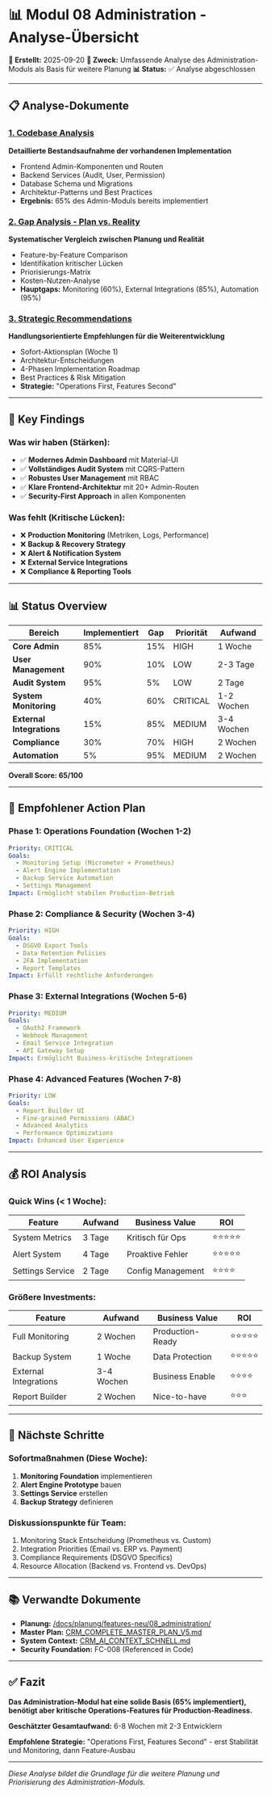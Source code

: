 # 📊 Modul 08 Administration - Analyse-Übersicht

**📅 Erstellt:** 2025-09-20
**🎯 Zweck:** Umfassende Analyse des Administration-Moduls als Basis für weitere Planung
**📊 Status:** ✅ Analyse abgeschlossen

---

## 📋 **Analyse-Dokumente**

### [1. Codebase Analysis](./01_CODEBASE_ANALYSIS.md)
**Detaillierte Bestandsaufnahme der vorhandenen Implementation**
- Frontend Admin-Komponenten und Routen
- Backend Services (Audit, User, Permission)
- Database Schema und Migrations
- Architektur-Patterns und Best Practices
- **Ergebnis:** 65% des Admin-Moduls bereits implementiert

### [2. Gap Analysis - Plan vs. Reality](./02_GAP_ANALYSIS_PLAN_VS_REALITY.md)
**Systematischer Vergleich zwischen Planung und Realität**
- Feature-by-Feature Comparison
- Identifikation kritischer Lücken
- Priorisierungs-Matrix
- Kosten-Nutzen-Analyse
- **Hauptgaps:** Monitoring (60%), External Integrations (85%), Automation (95%)

### [3. Strategic Recommendations](./03_STRATEGIC_RECOMMENDATIONS.md)
**Handlungsorientierte Empfehlungen für die Weiterentwicklung**
- Sofort-Aktionsplan (Woche 1)
- Architektur-Entscheidungen
- 4-Phasen Implementation Roadmap
- Best Practices & Risk Mitigation
- **Strategie:** "Operations First, Features Second"

---

## 🎯 **Key Findings**

### **Was wir haben (Stärken):**
- ✅ **Modernes Admin Dashboard** mit Material-UI
- ✅ **Vollständiges Audit System** mit CQRS-Pattern
- ✅ **Robustes User Management** mit RBAC
- ✅ **Klare Frontend-Architektur** mit 20+ Admin-Routen
- ✅ **Security-First Approach** in allen Komponenten

### **Was fehlt (Kritische Lücken):**
- ❌ **Production Monitoring** (Metriken, Logs, Performance)
- ❌ **Backup & Recovery Strategy**
- ❌ **Alert & Notification System**
- ❌ **External Service Integrations**
- ❌ **Compliance & Reporting Tools**

---

## 📊 **Status Overview**

| Bereich | Implementiert | Gap | Priorität | Aufwand |
|---------|---------------|-----|-----------|---------|
| **Core Admin** | 85% | 15% | HIGH | 1 Woche |
| **User Management** | 90% | 10% | LOW | 2-3 Tage |
| **Audit System** | 95% | 5% | LOW | 2 Tage |
| **System Monitoring** | 40% | 60% | CRITICAL | 1-2 Wochen |
| **External Integrations** | 15% | 85% | MEDIUM | 3-4 Wochen |
| **Compliance** | 30% | 70% | HIGH | 2 Wochen |
| **Automation** | 5% | 95% | MEDIUM | 2 Wochen |

**Overall Score: 65/100**

---

## 🚀 **Empfohlener Action Plan**

### **Phase 1: Operations Foundation (Wochen 1-2)**
```yaml
Priority: CRITICAL
Goals:
  - Monitoring Setup (Micrometer + Prometheus)
  - Alert Engine Implementation
  - Backup Service Automation
  - Settings Management
Impact: Ermöglicht stabilen Production-Betrieb
```

### **Phase 2: Compliance & Security (Wochen 3-4)**
```yaml
Priority: HIGH
Goals:
  - DSGVO Export Tools
  - Data Retention Policies
  - 2FA Implementation
  - Report Templates
Impact: Erfüllt rechtliche Anforderungen
```

### **Phase 3: External Integrations (Wochen 5-6)**
```yaml
Priority: MEDIUM
Goals:
  - OAuth2 Framework
  - Webhook Management
  - Email Service Integration
  - API Gateway Setup
Impact: Ermöglicht Business-kritische Integrationen
```

### **Phase 4: Advanced Features (Wochen 7-8)**
```yaml
Priority: LOW
Goals:
  - Report Builder UI
  - Fine-grained Permissions (ABAC)
  - Advanced Analytics
  - Performance Optimizations
Impact: Enhanced User Experience
```

---

## 💰 **ROI Analysis**

### **Quick Wins (< 1 Woche):**
| Feature | Aufwand | Business Value | ROI |
|---------|---------|----------------|-----|
| System Metrics | 3 Tage | Kritisch für Ops | ⭐⭐⭐⭐⭐ |
| Alert System | 4 Tage | Proaktive Fehler | ⭐⭐⭐⭐⭐ |
| Settings Service | 2 Tage | Config Management | ⭐⭐⭐⭐ |

### **Größere Investments:**
| Feature | Aufwand | Business Value | ROI |
|---------|---------|----------------|-----|
| Full Monitoring | 2 Wochen | Production-Ready | ⭐⭐⭐⭐⭐ |
| Backup System | 1 Woche | Data Protection | ⭐⭐⭐⭐⭐ |
| External Integrations | 3-4 Wochen | Business Enable | ⭐⭐⭐⭐ |
| Report Builder | 2 Wochen | Nice-to-have | ⭐⭐⭐ |

---

## 🎯 **Nächste Schritte**

### **Sofortmaßnahmen (Diese Woche):**
1. **Monitoring Foundation** implementieren
2. **Alert Engine Prototype** bauen
3. **Settings Service** erstellen
4. **Backup Strategy** definieren

### **Diskussionspunkte für Team:**
1. Monitoring Stack Entscheidung (Prometheus vs. Custom)
2. Integration Priorities (Email vs. ERP vs. Payment)
3. Compliance Requirements (DSGVO Specifics)
4. Resource Allocation (Backend vs. Frontend vs. DevOps)

---

## 📚 **Verwandte Dokumente**

- **Planung:** [/docs/planung/features-neu/08_administration/](../)
- **Master Plan:** [CRM_COMPLETE_MASTER_PLAN_V5.md](/docs/planung/CRM_COMPLETE_MASTER_PLAN_V5.md)
- **System Context:** [CRM_AI_CONTEXT_SCHNELL.md](/docs/planung/CRM_AI_CONTEXT_SCHNELL.md)
- **Security Foundation:** FC-008 (Referenced in Code)

---

## ✅ **Fazit**

**Das Administration-Modul hat eine solide Basis (65% implementiert), benötigt aber kritische Operations-Features für Production-Readiness.**

**Geschätzter Gesamtaufwand:** 6-8 Wochen mit 2-3 Entwicklern

**Empfohlene Strategie:** "Operations First, Features Second" - erst Stabilität und Monitoring, dann Feature-Ausbau

---

*Diese Analyse bildet die Grundlage für die weitere Planung und Priorisierung des Administration-Moduls.*